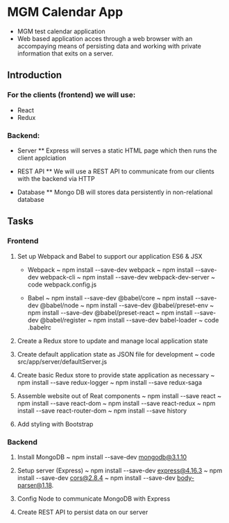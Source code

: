 # MGM Calendar App
- MGM test calendar application
- Web based application acces through a web browser with an accompaying means of persisting data and working with private information that exits on a server.

## Introduction

### For the clients (frontend) we will use:
* React
* Redux

### Backend:

* Server
    ** Express will serves a static HTML page which then runs the client applciation

* REST API
    ** We will use a REST API to communicate from our clients with the backend via HTTP

* Database
    ** Mongo DB will stores data persistently in non-relational database 


## Tasks

### Frontend

1. Set up Webpack and Babel to support our application ES6 & JSX

    - Webpack
        ~ npm install --save-dev webpack
        ~ npm install --save-dev webpack-cli
        ~ npm install --save-dev webpack-dev-server
        ~ code webpack.config.js

    - Babel
        ~ npm install --save-dev @babel/core
        ~ npm install --save-dev @babel/node
        ~ npm install --save-dev @babel/preset-env
        ~ npm install --save-dev @babel/preset-react
        ~ npm install --save-dev @babel/register
        ~ npm install --save-dev babel-loader
        ~ code .babelrc        

2. Create a Redux store to update and manage local application state

3. Create default application state as JSON file for development
    ~ code src/app/server/defaultServer.js

4. Create basic Redux store to provide state application as necessary
    ~ npm install --save redux-logger
    ~ npm install --save redux-saga
        
5. Assemble website out of Reat components
    ~ npm install --save react
    ~ npm install --save react-dom
    ~ npm install --save react-redux
    ~ npm install --save react-router-dom
    ~ npm install --save history

6. Add styling with Bootstrap

### Backend

1. Install MongoDB
    ~ npm install --save-dev mongodb@3.1.10

2. Setup server (Express)
    ~ npm install --save-dev express@4.16.3 
    ~ npm install --save-dev cors@2.8.4 
    ~ npm install --save-dev body-parser@1.18.

3. Config Node to communicate MongoDB with Express

4. Create REST API to persist data on our server
